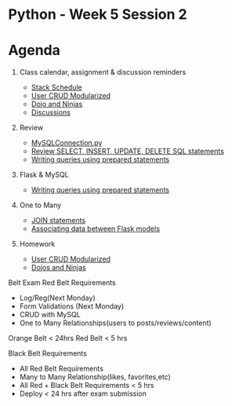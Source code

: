 # Python - Week 5 Session 2
# Agenda
1. Class calendar, assignment & discussion reminders
    - [Stack Schedule](https://docs.google.com/spreadsheets/d/1R8Pj8DblfmmpihO34Cn0J_FjMZz_6zkPZC9v_lnqL4s/edit#gid=2097812438)
    - [User CRUD Modularized](https://login.codingdojo.com/m/309/9261/62414)
    - [Dojo and Ninjas](https://login.codingdojo.com/m/309/9261/62417)
    - [Discussions](https://login.codingdojo.com/d/309/123/1198)
2. Review
    - [MySQLConnection.py](https://login.codingdojo.com/m/309/9260/62401)
    - [Review SELECT, INSERT, UPDATE, DELETE SQL statements](https://login.codingdojo.com/m/309/9256/62362)
    - [Writing queries using prepared statements](https://login.codingdojo.com/m/309/9261/62404)
3. Flask & MySQL
    - [Writing queries using prepared statements](https://login.codingdojo.com/m/309/9261/62404)
4. One to Many
    - [JOIN statements](https://login.codingdojo.com/m/309/9256/62366)
    - [Associating data between Flask models](https://login.codingdojo.com/m/309/9261/62416)
    
5. Homework
    - [User CRUD Modularized](https://login.codingdojo.com/m/309/9261/62414)
    - [Dojos and Ninjas](https://login.codingdojo.com/m/309/9261/62417)


Belt Exam
Red Belt Requirements
 - Log/Reg(Next Monday)
 - Form Validations (Next Monday)
 - CRUD with MySQL
 - One to Many Relationships(users to posts/reviews/content)

 Orange Belt < 24hrs
 Red Belt < 5 hrs

Black Belt Requirements
 - All Red Belt Requirements
 - Many to Many Relationship(likes, favorites,etc)
 - All Red + Black Belt Requirements < 5 hrs
 - Deploy < 24 hrs after exam submission

